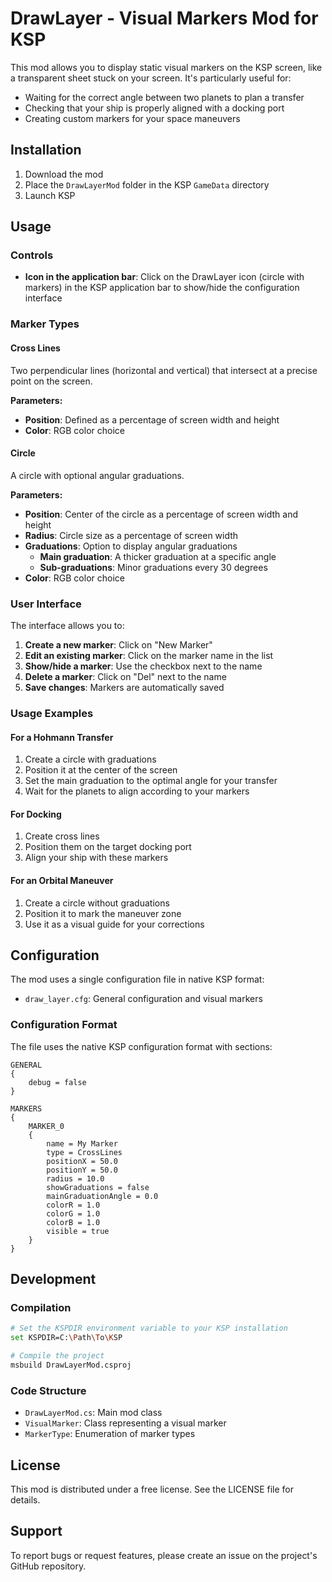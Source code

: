 # DrawLayer - Visual Markers Mod for KSP

This mod allows you to display static visual markers on the KSP screen, like a transparent sheet stuck on your screen. It's particularly useful for:

- Waiting for the correct angle between two planets to plan a transfer
- Checking that your ship is properly aligned with a docking port
- Creating custom markers for your space maneuvers

## Installation

1. Download the mod
2. Place the `DrawLayerMod` folder in the KSP `GameData` directory
3. Launch KSP

## Usage

### Controls
- **Icon in the application bar**: Click on the DrawLayer icon (circle with markers) in the KSP application bar to show/hide the configuration interface

### Marker Types

#### Cross Lines
Two perpendicular lines (horizontal and vertical) that intersect at a precise point on the screen.

**Parameters:**
- **Position**: Defined as a percentage of screen width and height
- **Color**: RGB color choice

#### Circle
A circle with optional angular graduations.

**Parameters:**
- **Position**: Center of the circle as a percentage of screen width and height
- **Radius**: Circle size as a percentage of screen width
- **Graduations**: Option to display angular graduations
  - **Main graduation**: A thicker graduation at a specific angle
  - **Sub-graduations**: Minor graduations every 30 degrees
- **Color**: RGB color choice

### User Interface

The interface allows you to:

1. **Create a new marker**: Click on "New Marker"
2. **Edit an existing marker**: Click on the marker name in the list
3. **Show/hide a marker**: Use the checkbox next to the name
4. **Delete a marker**: Click on "Del" next to the name
5. **Save changes**: Markers are automatically saved

### Usage Examples

#### For a Hohmann Transfer
1. Create a circle with graduations
2. Position it at the center of the screen
3. Set the main graduation to the optimal angle for your transfer
4. Wait for the planets to align according to your markers

#### For Docking
1. Create cross lines
2. Position them on the target docking port
3. Align your ship with these markers

#### For an Orbital Maneuver
1. Create a circle without graduations
2. Position it to mark the maneuver zone
3. Use it as a visual guide for your corrections

## Configuration

The mod uses a single configuration file in native KSP format:

- `draw_layer.cfg`: General configuration and visual markers

### Configuration Format

The file uses the native KSP configuration format with sections:

```
GENERAL
{
    debug = false
}

MARKERS
{
    MARKER_0
    {
        name = My Marker
        type = CrossLines
        positionX = 50.0
        positionY = 50.0
        radius = 10.0
        showGraduations = false
        mainGraduationAngle = 0.0
        colorR = 1.0
        colorG = 1.0
        colorB = 1.0
        visible = true
    }
}
```

## Development

### Compilation
```bash
# Set the KSPDIR environment variable to your KSP installation
set KSPDIR=C:\Path\To\KSP

# Compile the project
msbuild DrawLayerMod.csproj
```

### Code Structure
- `DrawLayerMod.cs`: Main mod class
- `VisualMarker`: Class representing a visual marker
- `MarkerType`: Enumeration of marker types

## License

This mod is distributed under a free license. See the LICENSE file for details.

## Support

To report bugs or request features, please create an issue on the project's GitHub repository.
